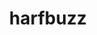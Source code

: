---
title: "harfbuzz"
layout: cache
categories: [package, v0.18.0]
meta: {"versions": ["4.2.1"], "compilers": ["gcc@=7.5.0"], "oss": ["ubuntu18.04"], "platforms": ["linux"], "targets": ["x86_64"], "stacks": ["data-vis-sdk", "root"], "num_specs": 1, "num_specs_by_stack": {"root": 1, "data-vis-sdk": 1}}
spec_details: [{"hash": "6wnkgcbipifkgyyxts36cs5sffdh3b4r", "compiler": "gcc@=7.5.0", "versions": ["4.2.1"], "os": "ubuntu18.04", "platform": "linux", "target": "x86_64", "variants": ["buildtype=debugoptimized", "default_library=shared", "~graphite2", "~strip"], "stacks": ["root", "data-vis-sdk"], "size": "-", "tarball": "https://binaries.spack.io/v0.18.0/build_cache/linux-ubuntu18.04-x86_64/gcc-7.5.0/harfbuzz-4.2.1/linux-ubuntu18.04-x86_64-gcc-7.5.0-harfbuzz-4.2.1-6wnkgcbipifkgyyxts36cs5sffdh3b4r.spack"}]
---